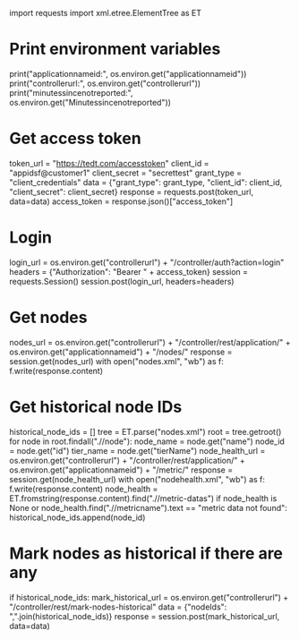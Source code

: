 import requests
import xml.etree.ElementTree as ET

# Print environment variables
print("applicationnameid:", os.environ.get("applicationnameid"))
print("controllerurl:", os.environ.get("controllerurl"))
print("minutessincenotreported:", os.environ.get("Minutessincenotreported"))

# Get access token
token_url = "https://tedt.com/accesstoken"
client_id = "appidsf@customer1"
client_secret = "secrettest"
grant_type = "client_credentials"
data = {"grant_type": grant_type, "client_id": client_id, "client_secret": client_secret}
response = requests.post(token_url, data=data)
access_token = response.json()["access_token"]

# Login
login_url = os.environ.get("controllerurl") + "/controller/auth?action=login"
headers = {"Authorization": "Bearer " + access_token}
session = requests.Session()
session.post(login_url, headers=headers)

# Get nodes
nodes_url = os.environ.get("controllerurl") + "/controller/rest/application/" + os.environ.get("applicationnameid") + "/nodes/"
response = session.get(nodes_url)
with open("nodes.xml", "wb") as f:
    f.write(response.content)

# Get historical node IDs
historical_node_ids = []
tree = ET.parse("nodes.xml")
root = tree.getroot()
for node in root.findall(".//node"):
    node_name = node.get("name")
    node_id = node.get("id")
    tier_name = node.get("tierName")
    node_health_url = os.environ.get("controllerurl") + "/controller/rest/application/" + os.environ.get("applicationnameid") + "/metric/"
    response = session.get(node_health_url)
    with open("nodehealth.xml", "wb") as f:
        f.write(response.content)
    node_health = ET.fromstring(response.content).find(".//metric-datas")
    if node_health is None or node_health.find(".//metricname").text == "metric data not found":
        historical_node_ids.append(node_id)

# Mark nodes as historical if there are any
if historical_node_ids:
    mark_historical_url = os.environ.get("controllerurl") + "/controller/rest/mark-nodes-historical"
    data = {"nodeIds": ",".join(historical_node_ids)}
    response = session.post(mark_historical_url, data=data)
